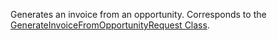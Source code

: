 Generates an invoice from an opportunity. 
Corresponds to the [GenerateInvoiceFromOpportunityRequest Class](https://msdn.microsoft.com/library/microsoft.crm.sdk.messages.generateinvoicefromopportunityrequest.aspx).
